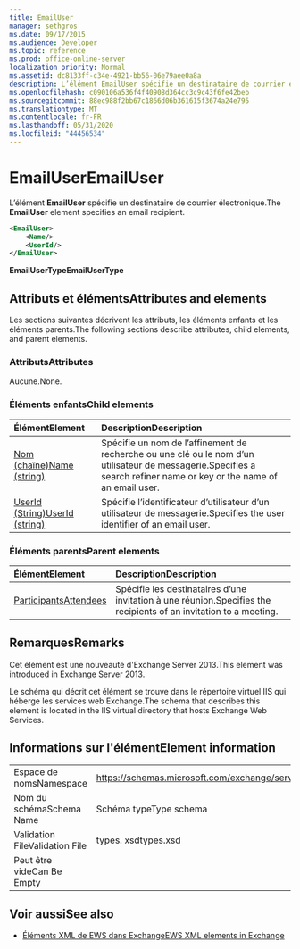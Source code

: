 ```yaml
---
title: EmailUser
manager: sethgros
ms.date: 09/17/2015
ms.audience: Developer
ms.topic: reference
ms.prod: office-online-server
localization_priority: Normal
ms.assetid: dc8133ff-c34e-4921-bb56-06e79aee0a8a
description: L’élément EmailUser spécifie un destinataire de courrier électronique.
ms.openlocfilehash: c090106a536f4f40908d364cc3c9c43f6fe42beb
ms.sourcegitcommit: 88ec988f2bb67c1866d06b361615f3674a24e795
ms.translationtype: MT
ms.contentlocale: fr-FR
ms.lasthandoff: 05/31/2020
ms.locfileid: "44456534"
---
```

# <a name="emailuser"></a><span data-ttu-id="9a3e7-103">EmailUser</span><span class="sxs-lookup"><span data-stu-id="9a3e7-103">EmailUser</span></span>

<span data-ttu-id="9a3e7-104">L’élément **EmailUser** spécifie un destinataire de courrier électronique.</span><span class="sxs-lookup"><span data-stu-id="9a3e7-104">The **EmailUser** element specifies an email recipient.</span></span> 
  
```XML
<EmailUser>
    <Name/>
    <UserId/>
</EmailUser>
```

 <span data-ttu-id="9a3e7-105">**EmailUserType**</span><span class="sxs-lookup"><span data-stu-id="9a3e7-105">**EmailUserType**</span></span>
## <a name="attributes-and-elements"></a><span data-ttu-id="9a3e7-106">Attributs et éléments</span><span class="sxs-lookup"><span data-stu-id="9a3e7-106">Attributes and elements</span></span>

<span data-ttu-id="9a3e7-107">Les sections suivantes décrivent les attributs, les éléments enfants et les éléments parents.</span><span class="sxs-lookup"><span data-stu-id="9a3e7-107">The following sections describe attributes, child elements, and parent elements.</span></span>
  
### <a name="attributes"></a><span data-ttu-id="9a3e7-108">Attributs</span><span class="sxs-lookup"><span data-stu-id="9a3e7-108">Attributes</span></span>

<span data-ttu-id="9a3e7-109">Aucune.</span><span class="sxs-lookup"><span data-stu-id="9a3e7-109">None.</span></span>
  
### <a name="child-elements"></a><span data-ttu-id="9a3e7-110">Éléments enfants</span><span class="sxs-lookup"><span data-stu-id="9a3e7-110">Child elements</span></span>

|<span data-ttu-id="9a3e7-111">**Élément**</span><span class="sxs-lookup"><span data-stu-id="9a3e7-111">**Element**</span></span>|<span data-ttu-id="9a3e7-112">**Description**</span><span class="sxs-lookup"><span data-stu-id="9a3e7-112">**Description**</span></span>|
|:-----|:-----|
|[<span data-ttu-id="9a3e7-113">Nom (chaîne)</span><span class="sxs-lookup"><span data-stu-id="9a3e7-113">Name (string)</span></span>](name-string.md) <br/> |<span data-ttu-id="9a3e7-114">Spécifie un nom de l’affinement de recherche ou une clé ou le nom d’un utilisateur de messagerie.</span><span class="sxs-lookup"><span data-stu-id="9a3e7-114">Specifies a search refiner name or key or the name of an email user.</span></span>  <br/> |
|[<span data-ttu-id="9a3e7-115">UserId (String)</span><span class="sxs-lookup"><span data-stu-id="9a3e7-115">UserId (string)</span></span>](userid-string.md) <br/> |<span data-ttu-id="9a3e7-116">Spécifie l’identificateur d’utilisateur d’un utilisateur de messagerie.</span><span class="sxs-lookup"><span data-stu-id="9a3e7-116">Specifies the user identifier of an email user.</span></span>  <br/> |
   
### <a name="parent-elements"></a><span data-ttu-id="9a3e7-117">Éléments parents</span><span class="sxs-lookup"><span data-stu-id="9a3e7-117">Parent elements</span></span>

|<span data-ttu-id="9a3e7-118">**Élément**</span><span class="sxs-lookup"><span data-stu-id="9a3e7-118">**Element**</span></span>|<span data-ttu-id="9a3e7-119">**Description**</span><span class="sxs-lookup"><span data-stu-id="9a3e7-119">**Description**</span></span>|
|:-----|:-----|
|[<span data-ttu-id="9a3e7-120">Participants</span><span class="sxs-lookup"><span data-stu-id="9a3e7-120">Attendees</span></span>](attendees.md) <br/> |<span data-ttu-id="9a3e7-121">Spécifie les destinataires d’une invitation à une réunion.</span><span class="sxs-lookup"><span data-stu-id="9a3e7-121">Specifies the recipients of an invitation to a meeting.</span></span>  <br/> |
   
## <a name="remarks"></a><span data-ttu-id="9a3e7-122">Remarques</span><span class="sxs-lookup"><span data-stu-id="9a3e7-122">Remarks</span></span>

<span data-ttu-id="9a3e7-123">Cet élément est une nouveauté d'Exchange Server 2013.</span><span class="sxs-lookup"><span data-stu-id="9a3e7-123">This element was introduced in Exchange Server 2013.</span></span>
  
<span data-ttu-id="9a3e7-124">Le schéma qui décrit cet élément se trouve dans le répertoire virtuel IIS qui héberge les services web Exchange.</span><span class="sxs-lookup"><span data-stu-id="9a3e7-124">The schema that describes this element is located in the IIS virtual directory that hosts Exchange Web Services.</span></span>
  
## <a name="element-information"></a><span data-ttu-id="9a3e7-125">Informations sur l'élément</span><span class="sxs-lookup"><span data-stu-id="9a3e7-125">Element information</span></span>

|||
|:-----|:-----|
|<span data-ttu-id="9a3e7-126">Espace de noms</span><span class="sxs-lookup"><span data-stu-id="9a3e7-126">Namespace</span></span>  <br/> |https://schemas.microsoft.com/exchange/services/2006/types  <br/> |
|<span data-ttu-id="9a3e7-127">Nom du schéma</span><span class="sxs-lookup"><span data-stu-id="9a3e7-127">Schema Name</span></span>  <br/> |<span data-ttu-id="9a3e7-128">Schéma type</span><span class="sxs-lookup"><span data-stu-id="9a3e7-128">Type schema</span></span>  <br/> |
|<span data-ttu-id="9a3e7-129">Validation File</span><span class="sxs-lookup"><span data-stu-id="9a3e7-129">Validation File</span></span>  <br/> |<span data-ttu-id="9a3e7-130">types. xsd</span><span class="sxs-lookup"><span data-stu-id="9a3e7-130">types.xsd</span></span>  <br/> |
|<span data-ttu-id="9a3e7-131">Peut être vide</span><span class="sxs-lookup"><span data-stu-id="9a3e7-131">Can Be Empty</span></span>  <br/> ||
   
## <a name="see-also"></a><span data-ttu-id="9a3e7-132">Voir aussi</span><span class="sxs-lookup"><span data-stu-id="9a3e7-132">See also</span></span>



- [<span data-ttu-id="9a3e7-133">Éléments XML de EWS dans Exchange</span><span class="sxs-lookup"><span data-stu-id="9a3e7-133">EWS XML elements in Exchange</span></span>](ews-xml-elements-in-exchange.md)

